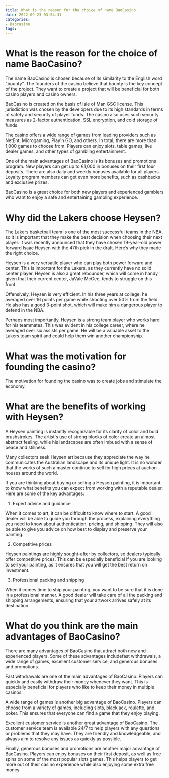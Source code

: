 ```yaml
---
title: What is the reason for the choice of name BaoCasino
date: 2022-09-23 03:54:31
categories:
- Baocasino
tags:
---
```



#  What is the reason for the choice of name BaoCasino?

The name BaoCasino is chosen because of its similarity to the English word "bounty". The founders of the casino believe that bounty is the key concept of the project. They want to create a project that will be beneficial for both casino players and casino owners.

BaoCasino is created on the basis of Isle of Man GSC license. This jurisdiction was chosen by the developers due to its high standards in terms of safety and security of player funds. The casino also uses such security measures as 2-factor authentication, SSL encryption, and cold storage of funds.

The casino offers a wide range of games from leading providers such as NetEnt, Microgaming, Play'n GO, and others. In total, there are more than 1,000 games to choose from. Players can enjoy slots, table games, live dealer games, and other types of gambling entertainment.

One of the main advantages of BaoCasino is its bonuses and promotions program. New players can get up to €1,000 in bonuses on their first four deposits. There are also daily and weekly bonuses available for all players. Loyalty program members can get even more benefits, such as cashbacks and exclusive prizes.

BaoCasino is a great choice for both new players and experienced gamblers who want to enjoy a safe and entertaining gambling experience.

#  Why did the Lakers choose Heysen?

The Lakers basketball team is one of the most successful teams in the NBA, so it is important that they make the best decision when choosing their next player. It was recently announced that they have chosen 19-year-old power forward Isaac Heysen with the 47th pick in the draft. Here’s why they made the right choice.

Heysen is a very versatile player who can play both power forward and center. This is important for the Lakers, as they currently have no solid center player. Heysen is also a great rebounder, which will come in handy given that their current center, JaVale McGee, tends to struggle on this front.

Offensively, Heysen is very efficient. In his three years at college, he averaged over 16 points per game while shooting over 50% from the field. He also has a good 3-point shot, which will make him a dangerous player to defend in the NBA.

Perhaps most importantly, Heysen is a strong team player who works hard for his teammates. This was evident in his college career, where he averaged over six assists per game. He will be a valuable asset to the Lakers team spirit and could help them win another championship.

#  What was the motivation for founding the casino?

The motivation for founding the casino was to create jobs and stimulate the economy.

#  What are the benefits of working with Heysen?

A Heysen painting is instantly recognizable for its clarity of color and bold brushstrokes. The artist's use of strong blocks of color create an almost abstract feeling, while his landscapes are often imbued with a sense of peace and stillness.

Many collectors seek Heysen art because they appreciate the way he communicates the Australian landscape and its unique light. It is no wonder that the works of such a master continue to sell for high prices at auction houses around the world.

If you are thinking about buying or selling a Heysen painting, it is important to know what benefits you can expect from working with a reputable dealer. Here are some of the key advantages:

1. Expert advice and guidance

When it comes to art, it can be difficult to know where to start. A good dealer will be able to guide you through the process, explaining everything you need to know about authentication, pricing, and shipping. They will also be able to give you advice on how best to display and preserve your painting.

2. Competitive prices

Heysen paintings are highly sought-after by collectors, so dealers typically offer competitive prices. This can be especially beneficial if you are looking to sell your painting, as it ensures that you will get the best return on investment.

3. Professional packing and shipping

When it comes time to ship your painting, you want to be sure that it is done in a professional manner. A good dealer will take care of all the packing and shipping arrangements, ensuring that your artwork arrives safely at its destination.

#  What do you think are the main advantages of BaoCasino?

There are many advantages of BaoCasino that attract both new and experienced players. Some of these advantages includefast withdrawals, a wide range of games, excellent customer service, and generous bonuses and promotions.

Fast withdrawals are one of the main advantages of BaoCasino. Players can quickly and easily withdraw their money whenever they want. This is especially beneficial for players who like to keep their money in multiple casinos.

A wide range of games is another big advantage of BaoCasino. Players can choose from a variety of games, including slots, blackjack, roulette, and poker. This ensures that everyone can find a game that they enjoy playing.

Excellent customer service is another great advantage of BaoCasino. The customer service team is available 24/7 to help players with any questions or problems that they may have. They are friendly and knowledgeable, and always aim to resolve any issues as quickly as possible.

Finally, generous bonuses and promotions are another major advantage of BaoCasino. Players can enjoy bonuses on their first deposit, as well as free spins on some of the most popular slots games. This helps players to get more out of their casino experience while also enjoying some extra free money.